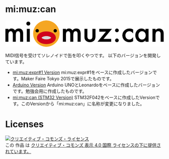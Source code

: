 # mi:muz:can

![mimuz-can logo](./mimuz-can.png)

MIDI信号を受けてソレノイドで缶を叩くやつです。
以下のバージョンを開発しています。

- [mi:muz:expr#1 Version](./mimuz-expr-1-version) mi:muz:expr#1をベースに作成したバージョンです。Maker Faire Tokyo 2015で展示したものです。
- [Arduino Version](./arduino-version) Arduino UNOとLeonardoをベースに作成したバージョンです。勉強会用に作成したものです。
- [mi:muz:can (STM32 Version)](./stm32-version) STM32F042をベースに作成したVersionです。このVersionから「mi:muz:can」に名称が変更になりました。

# Licenses

<a rel="license" href="http://creativecommons.org/licenses/by/4.0/"><img alt="クリエイティブ・コモンズ・ライセンス" style="border-width:0" src="https://i.creativecommons.org/l/by/4.0/88x31.png" /></a><br />この 作品 は <a rel="license" href="http://creativecommons.org/licenses/by/4.0/">クリエイティブ・コモンズ 表示 4.0 国際 ライセンスの下に提供されています。</a>






